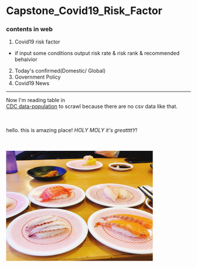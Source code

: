 Capstone_Covid19_Risk_Factor
================
### contents in web
1. Covid19 risk factor
- if input some conditions   output risk rate & risk rank & recommended behaivior 
2. Today's confirmed(Domestic/ Global)
3. Government Policy
4. Covid19 News

***
Now I'm reading table in   
[CDC data-population](https://www.cdc.gov/nchs/nvss/vsrr/covid_weekly/) to scrawl   because there are no csv data like that.

<br/><br/>hello. this is amazing place!
*HOLY MOLY it's greattttY!*

</br></br>
<img src = ".\susi.jpg" width="400px" height="300px"></img>
